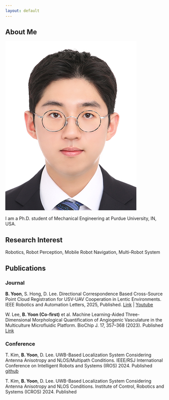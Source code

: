 ```yaml
---
layout: default
---
```


## About Me

<img class="profile-picture" src="profile.jpg">

I am a Ph.D. student of Mechanical Engineering at Purdue University, IN, USA.

## Research Interest

Robotics, Robot Perception, Mobile Robot Navigation, Multi-Robot System

## Publications
### Journal
**B. Yoon**, S. Hong, D. Lee. Directional Correspondence Based Cross-Source Point Cloud Registration for
USV-UAV Cooperation in Lentic Environments. IEEE Robotics and Automation Letters, 2025, Published. [Link](https://ieeexplore.ieee.org/document/10816390) | [Youtube](https://www.youtube.com/watch?v=MwMY65CztuY)

W. Lee, **B. Yoon (Co-first)** et al. Machine Learning-Aided Three-Dimensional Morphological Quantification of Angiogenic Vasculature in the Multiculture Microfluidic Platform. BioChip J. 17, 357–368 (2023). Published [Link](https://link.springer.com/article/10.1007/s13206-023-00114-2)

### Conference
T. Kim, **B. Yoon**, D. Lee. UWB-Based Localization System Considering Antenna Anisotropy and NLOS/Multipath
Conditions. IEEE/RSJ International Conference on Intelligent Robots and Systems (IROS) 2024. Published
[github](https://github.com/INRoL/inrol_uwb_localization)

T. Kim, **B. Yoon**, D. Lee. UWB-Based Localization System Considering Antenna Anisotropy and NLOS Conditions. Institute of Control, Robotics and Systems (ICROS) 2024. Published


